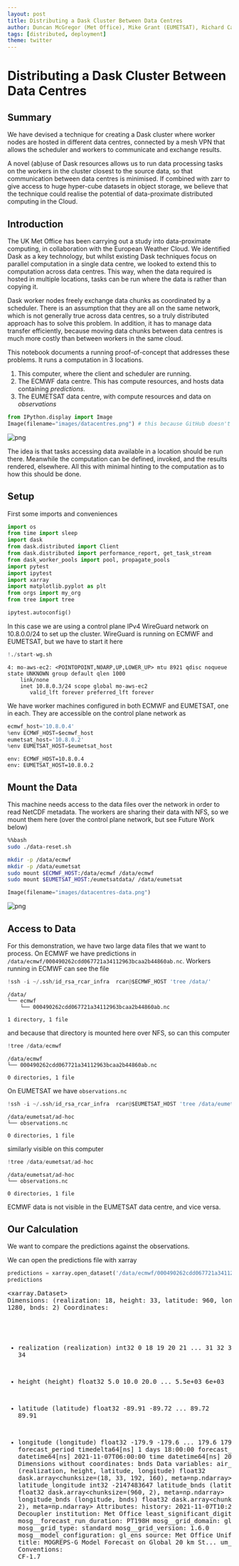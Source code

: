 ```yaml
---
layout: post
title: Distributing a Dask Cluster Between Data Centres
author: Duncan McGregor (Met Office), Mike Grant (EUMETSAT), Richard Care (Met Office) 
tags: [distributed, deployment]
theme: twitter
---
```

# Distributing a Dask Cluster Between Data Centres

## Summary

We have devised a technique for creating a Dask cluster where worker nodes are hosted in different data centres, connected by a mesh VPN that allows the scheduler and workers to communicate and exchange results. 

A novel (ab)use of Dask resources allows us to run data processing tasks on the workers in the cluster closest to the source data, so that communication between data centres is minimised. If combined with zarr to give access to huge hyper-cube datasets in object storage, we believe that the technique could realise the potential of data-proximate distributed computing in the Cloud.

## Introduction

The UK Met Office has been carrying out a study into data-proximate computing, in collaboration with the European Weather Cloud. We identified Dask as a key technology, but whilst existing Dask techniques focus on parallel computation in a single data centre, we looked to extend this to computation across data centres. This way, when the data required is hosted in multiple locations, tasks can be run where the data is rather than copying it.

Dask worker nodes freely exchange data chunks as coordinated by a scheduler. There is an assumption that they are all on the same network, which is not generally true across data centres, so a truly distributed approach has to solve this problem. In addition, it has to manage data transfer efficiently, because moving data chunks between data centres is much more costly than between workers in the same cloud.

This notebook documents a running proof-of-concept that addresses these problems. It runs a computation in 3 locations.

1. This computer, where the client and scheduler are running.
2. The ECMWF data centre. This has compute resources, and hosts data containing *predictions*.
3. The EUMETSAT data centre, with compute resources and data on *observations*


```python
from IPython.display import Image
Image(filename="images/datacentres.png") # this because GitHub doesn't render markup images in private repos
```




    
![png](/images/dask-multi-cloud_1_0.png)
    



The idea is that tasks accessing data available in a location should be run there. Meanwhile the computation can be defined, invoked, and the results rendered, elsewhere. All this with minimal hinting to the computation as to how this should be done.

## Setup 

First some imports and conveniences


```python
import os
from time import sleep
import dask
from dask.distributed import Client
from dask.distributed import performance_report, get_task_stream
from dask_worker_pools import pool, propagate_pools
import pytest
import ipytest
import xarray
import matplotlib.pyplot as plt
from orgs import my_org
from tree import tree

ipytest.autoconfig()
```

In this case we are using a control plane IPv4 WireGuard network on 10.8.0.0/24 to set up the cluster. WireGuard is running on ECMWF and EUMETSAT, but we have to start it here


```python
!./start-wg.sh
```

    4: mo-aws-ec2: <POINTOPOINT,NOARP,UP,LOWER_UP> mtu 8921 qdisc noqueue state UNKNOWN group default qlen 1000
        link/none 
        inet 10.8.0.3/24 scope global mo-aws-ec2
           valid_lft forever preferred_lft forever


We have worker machines configured in both ECMWF and EUMETSAT, one in each. They are accessible on the control plane network as


```python
ecmwf_host='10.8.0.4'
%env ECMWF_HOST=$ecmwf_host
eumetsat_host='10.8.0.2'
%env EUMETSAT_HOST=$eumetsat_host
```

    env: ECMWF_HOST=10.8.0.4
    env: EUMETSAT_HOST=10.8.0.2


## Mount the Data

This machine needs access to the data files over the network in order to read NetCDF metadata. The workers are sharing their data with NFS, so we mount them here (over the control plane network, but see Future Work below)


```bash
%%bash
sudo ./data-reset.sh

mkdir -p /data/ecmwf
mkdir -p /data/eumetsat
sudo mount $ECMWF_HOST:/data/ecmwf /data/ecmwf
sudo mount $EUMETSAT_HOST:/eumetsatdata/ /data/eumetsat
```


```python
Image(filename="images/datacentres-data.png")
```




    
![png](/images/dask-multi-cloud_11_0.png)
    



## Access to Data

For this demonstration, we have two large data files that we want to process. On ECMWF we have predictions in `/data/ecmwf/000490262cdd067721a34112963bcaa2b44860ab.nc`. Workers running in ECMWF can see the file


```python
!ssh -i ~/.ssh/id_rsa_rcar_infra  rcar@$ECMWF_HOST 'tree /data/'
```

    /data/
    └── ecmwf
        └── 000490262cdd067721a34112963bcaa2b44860ab.nc
    
    1 directory, 1 file


and because that directory is mounted here over NFS, so can this computer


```python
!tree /data/ecmwf
```

    /data/ecmwf
    └── 000490262cdd067721a34112963bcaa2b44860ab.nc
    
    0 directories, 1 file


On EUMETSAT we have `observations.nc`


```python
!ssh -i ~/.ssh/id_rsa_rcar_infra  rcar@$EUMETSAT_HOST 'tree /data/eumetsat/ad-hoc'
```

    /data/eumetsat/ad-hoc
    └── observations.nc
    
    0 directories, 1 file


similarly visible on this computer


```python
!tree /data/eumetsat/ad-hoc
```

    /data/eumetsat/ad-hoc
    └── observations.nc
    
    0 directories, 1 file


ECMWF data is not visible in the EUMETSAT data centre, and vice versa.

## Our Calculation

We want to compare the predictions against the observations.

We can open the predictions file with xarray


```python
predictions = xarray.open_dataset('/data/ecmwf/000490262cdd067721a34112963bcaa2b44860ab.nc').chunk('auto')
predictions
```




<div><svg style="position: absolute; width: 0; height: 0; overflow: hidden">
<defs>
<symbol id="icon-database" viewBox="0 0 32 32">
<path d="M16 0c-8.837 0-16 2.239-16 5v4c0 2.761 7.163 5 16 5s16-2.239 16-5v-4c0-2.761-7.163-5-16-5z"></path>
<path d="M16 17c-8.837 0-16-2.239-16-5v6c0 2.761 7.163 5 16 5s16-2.239 16-5v-6c0 2.761-7.163 5-16 5z"></path>
<path d="M16 26c-8.837 0-16-2.239-16-5v6c0 2.761 7.163 5 16 5s16-2.239 16-5v-6c0 2.761-7.163 5-16 5z"></path>
</symbol>
<symbol id="icon-file-text2" viewBox="0 0 32 32">
<path d="M28.681 7.159c-0.694-0.947-1.662-2.053-2.724-3.116s-2.169-2.030-3.116-2.724c-1.612-1.182-2.393-1.319-2.841-1.319h-15.5c-1.378 0-2.5 1.121-2.5 2.5v27c0 1.378 1.122 2.5 2.5 2.5h23c1.378 0 2.5-1.122 2.5-2.5v-19.5c0-0.448-0.137-1.23-1.319-2.841zM24.543 5.457c0.959 0.959 1.712 1.825 2.268 2.543h-4.811v-4.811c0.718 0.556 1.584 1.309 2.543 2.268zM28 29.5c0 0.271-0.229 0.5-0.5 0.5h-23c-0.271 0-0.5-0.229-0.5-0.5v-27c0-0.271 0.229-0.5 0.5-0.5 0 0 15.499-0 15.5 0v7c0 0.552 0.448 1 1 1h7v19.5z"></path>
<path d="M23 26h-14c-0.552 0-1-0.448-1-1s0.448-1 1-1h14c0.552 0 1 0.448 1 1s-0.448 1-1 1z"></path>
<path d="M23 22h-14c-0.552 0-1-0.448-1-1s0.448-1 1-1h14c0.552 0 1 0.448 1 1s-0.448 1-1 1z"></path>
<path d="M23 18h-14c-0.552 0-1-0.448-1-1s0.448-1 1-1h14c0.552 0 1 0.448 1 1s-0.448 1-1 1z"></path>
</symbol>
</defs>
</svg>
<style>/* CSS stylesheet for displaying xarray objects in jupyterlab.
 *
 */

:root {
  --xr-font-color0: var(--jp-content-font-color0, rgba(0, 0, 0, 1));
  --xr-font-color2: var(--jp-content-font-color2, rgba(0, 0, 0, 0.54));
  --xr-font-color3: var(--jp-content-font-color3, rgba(0, 0, 0, 0.38));
  --xr-border-color: var(--jp-border-color2, #e0e0e0);
  --xr-disabled-color: var(--jp-layout-color3, #bdbdbd);
  --xr-background-color: var(--jp-layout-color0, white);
  --xr-background-color-row-even: var(--jp-layout-color1, white);
  --xr-background-color-row-odd: var(--jp-layout-color2, #eeeeee);
}

html[theme=dark],
body.vscode-dark {
  --xr-font-color0: rgba(255, 255, 255, 1);
  --xr-font-color2: rgba(255, 255, 255, 0.54);
  --xr-font-color3: rgba(255, 255, 255, 0.38);
  --xr-border-color: #1F1F1F;
  --xr-disabled-color: #515151;
  --xr-background-color: #111111;
  --xr-background-color-row-even: #111111;
  --xr-background-color-row-odd: #313131;
}

.xr-wrap {
  display: block !important;
  min-width: 300px;
  max-width: 700px;
}

.xr-text-repr-fallback {
  /* fallback to plain text repr when CSS is not injected (untrusted notebook) */
  display: none;
}

.xr-header {
  padding-top: 6px;
  padding-bottom: 6px;
  margin-bottom: 4px;
  border-bottom: solid 1px var(--xr-border-color);
}

.xr-header > div,
.xr-header > ul {
  display: inline;
  margin-top: 0;
  margin-bottom: 0;
}

.xr-obj-type,
.xr-array-name {
  margin-left: 2px;
  margin-right: 10px;
}

.xr-obj-type {
  color: var(--xr-font-color2);
}

.xr-sections {
  padding-left: 0 !important;
  display: grid;
  grid-template-columns: 150px auto auto 1fr 20px 20px;
}

.xr-section-item {
  display: contents;
}

.xr-section-item input {
  display: none;
}

.xr-section-item input + label {
  color: var(--xr-disabled-color);
}

.xr-section-item input:enabled + label {
  cursor: pointer;
  color: var(--xr-font-color2);
}

.xr-section-item input:enabled + label:hover {
  color: var(--xr-font-color0);
}

.xr-section-summary {
  grid-column: 1;
  color: var(--xr-font-color2);
  font-weight: 500;
}

.xr-section-summary > span {
  display: inline-block;
  padding-left: 0.5em;
}

.xr-section-summary-in:disabled + label {
  color: var(--xr-font-color2);
}

.xr-section-summary-in + label:before {
  display: inline-block;
  content: '►';
  font-size: 11px;
  width: 15px;
  text-align: center;
}

.xr-section-summary-in:disabled + label:before {
  color: var(--xr-disabled-color);
}

.xr-section-summary-in:checked + label:before {
  content: '▼';
}

.xr-section-summary-in:checked + label > span {
  display: none;
}

.xr-section-summary,
.xr-section-inline-details {
  padding-top: 4px;
  padding-bottom: 4px;
}

.xr-section-inline-details {
  grid-column: 2 / -1;
}

.xr-section-details {
  display: none;
  grid-column: 1 / -1;
  margin-bottom: 5px;
}

.xr-section-summary-in:checked ~ .xr-section-details {
  display: contents;
}

.xr-array-wrap {
  grid-column: 1 / -1;
  display: grid;
  grid-template-columns: 20px auto;
}

.xr-array-wrap > label {
  grid-column: 1;
  vertical-align: top;
}

.xr-preview {
  color: var(--xr-font-color3);
}

.xr-array-preview,
.xr-array-data {
  padding: 0 5px !important;
  grid-column: 2;
}

.xr-array-data,
.xr-array-in:checked ~ .xr-array-preview {
  display: none;
}

.xr-array-in:checked ~ .xr-array-data,
.xr-array-preview {
  display: inline-block;
}

.xr-dim-list {
  display: inline-block !important;
  list-style: none;
  padding: 0 !important;
  margin: 0;
}

.xr-dim-list li {
  display: inline-block;
  padding: 0;
  margin: 0;
}

.xr-dim-list:before {
  content: '(';
}

.xr-dim-list:after {
  content: ')';
}

.xr-dim-list li:not(:last-child):after {
  content: ',';
  padding-right: 5px;
}

.xr-has-index {
  font-weight: bold;
}

.xr-var-list,
.xr-var-item {
  display: contents;
}

.xr-var-item > div,
.xr-var-item label,
.xr-var-item > .xr-var-name span {
  background-color: var(--xr-background-color-row-even);
  margin-bottom: 0;
}

.xr-var-item > .xr-var-name:hover span {
  padding-right: 5px;
}

.xr-var-list > li:nth-child(odd) > div,
.xr-var-list > li:nth-child(odd) > label,
.xr-var-list > li:nth-child(odd) > .xr-var-name span {
  background-color: var(--xr-background-color-row-odd);
}

.xr-var-name {
  grid-column: 1;
}

.xr-var-dims {
  grid-column: 2;
}

.xr-var-dtype {
  grid-column: 3;
  text-align: right;
  color: var(--xr-font-color2);
}

.xr-var-preview {
  grid-column: 4;
}

.xr-var-name,
.xr-var-dims,
.xr-var-dtype,
.xr-preview,
.xr-attrs dt {
  white-space: nowrap;
  overflow: hidden;
  text-overflow: ellipsis;
  padding-right: 10px;
}

.xr-var-name:hover,
.xr-var-dims:hover,
.xr-var-dtype:hover,
.xr-attrs dt:hover {
  overflow: visible;
  width: auto;
  z-index: 1;
}

.xr-var-attrs,
.xr-var-data {
  display: none;
  background-color: var(--xr-background-color) !important;
  padding-bottom: 5px !important;
}

.xr-var-attrs-in:checked ~ .xr-var-attrs,
.xr-var-data-in:checked ~ .xr-var-data {
  display: block;
}

.xr-var-data > table {
  float: right;
}

.xr-var-name span,
.xr-var-data,
.xr-attrs {
  padding-left: 25px !important;
}

.xr-attrs,
.xr-var-attrs,
.xr-var-data {
  grid-column: 1 / -1;
}

dl.xr-attrs {
  padding: 0;
  margin: 0;
  display: grid;
  grid-template-columns: 125px auto;
}

.xr-attrs dt,
.xr-attrs dd {
  padding: 0;
  margin: 0;
  float: left;
  padding-right: 10px;
  width: auto;
}

.xr-attrs dt {
  font-weight: normal;
  grid-column: 1;
}

.xr-attrs dt:hover span {
  display: inline-block;
  background: var(--xr-background-color);
  padding-right: 10px;
}

.xr-attrs dd {
  grid-column: 2;
  white-space: pre-wrap;
  word-break: break-all;
}

.xr-icon-database,
.xr-icon-file-text2 {
  display: inline-block;
  vertical-align: middle;
  width: 1em;
  height: 1.5em !important;
  stroke-width: 0;
  stroke: currentColor;
  fill: currentColor;
}
</style><pre class='xr-text-repr-fallback'>&lt;xarray.Dataset&gt;
Dimensions:                  (realization: 18, height: 33, latitude: 960,
                              longitude: 1280, bnds: 2)
Coordinates:
  * realization              (realization) int32 0 18 19 20 21 ... 31 32 33 34
  * height                   (height) float32 5.0 10.0 20.0 ... 5.5e+03 6e+03
  * latitude                 (latitude) float32 -89.91 -89.72 ... 89.72 89.91
  * longitude                (longitude) float32 -179.9 -179.6 ... 179.6 179.9
    forecast_period          timedelta64[ns] 1 days 18:00:00
    forecast_reference_time  datetime64[ns] 2021-11-07T06:00:00
    time                     datetime64[ns] 2021-11-09
Dimensions without coordinates: bnds
Data variables:
    air_pressure             (realization, height, latitude, longitude) float32 dask.array&lt;chunksize=(18, 33, 192, 160), meta=np.ndarray&gt;
    latitude_longitude       int32 -2147483647
    latitude_bnds            (latitude, bnds) float32 dask.array&lt;chunksize=(960, 2), meta=np.ndarray&gt;
    longitude_bnds           (longitude, bnds) float32 dask.array&lt;chunksize=(1280, 2), meta=np.ndarray&gt;
Attributes:
    history:                      2021-11-07T10:27:38Z: StaGE Decoupler
    institution:                  Met Office
    least_significant_digit:      1
    mosg__forecast_run_duration:  PT198H
    mosg__grid_domain:            global
    mosg__grid_type:              standard
    mosg__grid_version:           1.6.0
    mosg__model_configuration:    gl_ens
    source:                       Met Office Unified Model
    title:                        MOGREPS-G Model Forecast on Global 20 km St...
    um_version:                   11.5
    Conventions:                  CF-1.7</pre><div class='xr-wrap' style='display:none'><div class='xr-header'><div class='xr-obj-type'>xarray.Dataset</div></div><ul class='xr-sections'><li class='xr-section-item'><input id='section-bc5449f0-90af-424e-9f0b-ad7b4a4cff2a' class='xr-section-summary-in' type='checkbox' disabled ><label for='section-bc5449f0-90af-424e-9f0b-ad7b4a4cff2a' class='xr-section-summary'  title='Expand/collapse section'>Dimensions:</label><div class='xr-section-inline-details'><ul class='xr-dim-list'><li><span class='xr-has-index'>realization</span>: 18</li><li><span class='xr-has-index'>height</span>: 33</li><li><span class='xr-has-index'>latitude</span>: 960</li><li><span class='xr-has-index'>longitude</span>: 1280</li><li><span>bnds</span>: 2</li></ul></div><div class='xr-section-details'></div></li><li class='xr-section-item'><input id='section-4e207e47-315a-4558-be61-213bf59d8304' class='xr-section-summary-in' type='checkbox'  checked><label for='section-4e207e47-315a-4558-be61-213bf59d8304' class='xr-section-summary' >Coordinates: <span>(7)</span></label><div class='xr-section-inline-details'></div><div class='xr-section-details'><ul class='xr-var-list'><li class='xr-var-item'><div class='xr-var-name'><span class='xr-has-index'>realization</span></div><div class='xr-var-dims'>(realization)</div><div class='xr-var-dtype'>int32</div><div class='xr-var-preview xr-preview'>0 18 19 20 21 22 ... 30 31 32 33 34</div><input id='attrs-f467d78b-95be-4c55-9e92-6d4899a192ed' class='xr-var-attrs-in' type='checkbox' ><label for='attrs-f467d78b-95be-4c55-9e92-6d4899a192ed' title='Show/Hide attributes'><svg class='icon xr-icon-file-text2'><use xlink:href='#icon-file-text2'></use></svg></label><input id='data-c16b4df1-fcc4-42f4-a489-d36547174cb9' class='xr-var-data-in' type='checkbox'><label for='data-c16b4df1-fcc4-42f4-a489-d36547174cb9' title='Show/Hide data repr'><svg class='icon xr-icon-database'><use xlink:href='#icon-database'></use></svg></label><div class='xr-var-attrs'><dl class='xr-attrs'><dt><span>units :</span></dt><dd>1</dd><dt><span>standard_name :</span></dt><dd>realization</dd></dl></div><div class='xr-var-data'><pre>array([ 0, 18, 19, 20, 21, 22, 23, 24, 25, 26, 27, 28, 29, 30, 31, 32, 33, 34],
      dtype=int32)</pre></div></li><li class='xr-var-item'><div class='xr-var-name'><span class='xr-has-index'>height</span></div><div class='xr-var-dims'>(height)</div><div class='xr-var-dtype'>float32</div><div class='xr-var-preview xr-preview'>5.0 10.0 20.0 ... 5.5e+03 6e+03</div><input id='attrs-ad48af67-f146-409b-af6d-dbda8aa9234e' class='xr-var-attrs-in' type='checkbox' ><label for='attrs-ad48af67-f146-409b-af6d-dbda8aa9234e' title='Show/Hide attributes'><svg class='icon xr-icon-file-text2'><use xlink:href='#icon-file-text2'></use></svg></label><input id='data-a0250811-cf45-4916-a28c-c4ea418c64cd' class='xr-var-data-in' type='checkbox'><label for='data-a0250811-cf45-4916-a28c-c4ea418c64cd' title='Show/Hide data repr'><svg class='icon xr-icon-database'><use xlink:href='#icon-database'></use></svg></label><div class='xr-var-attrs'><dl class='xr-attrs'><dt><span>axis :</span></dt><dd>Z</dd><dt><span>units :</span></dt><dd>m</dd><dt><span>standard_name :</span></dt><dd>height</dd><dt><span>positive :</span></dt><dd>up</dd></dl></div><div class='xr-var-data'><pre>array([5.00e+00, 1.00e+01, 2.00e+01, 3.00e+01, 5.00e+01, 7.50e+01, 1.00e+02,
       1.50e+02, 2.00e+02, 2.50e+02, 3.00e+02, 4.00e+02, 5.00e+02, 6.00e+02,
       7.00e+02, 8.00e+02, 1.00e+03, 1.25e+03, 1.50e+03, 1.75e+03, 2.00e+03,
       2.25e+03, 2.50e+03, 2.75e+03, 3.00e+03, 3.25e+03, 3.50e+03, 3.75e+03,
       4.00e+03, 4.50e+03, 5.00e+03, 5.50e+03, 6.00e+03], dtype=float32)</pre></div></li><li class='xr-var-item'><div class='xr-var-name'><span class='xr-has-index'>latitude</span></div><div class='xr-var-dims'>(latitude)</div><div class='xr-var-dtype'>float32</div><div class='xr-var-preview xr-preview'>-89.91 -89.72 ... 89.72 89.91</div><input id='attrs-bad4c20c-56e5-44a8-b568-d65cc2455d04' class='xr-var-attrs-in' type='checkbox' ><label for='attrs-bad4c20c-56e5-44a8-b568-d65cc2455d04' title='Show/Hide attributes'><svg class='icon xr-icon-file-text2'><use xlink:href='#icon-file-text2'></use></svg></label><input id='data-a0ddf18b-51a1-4c71-b633-f3f72fe442ee' class='xr-var-data-in' type='checkbox'><label for='data-a0ddf18b-51a1-4c71-b633-f3f72fe442ee' title='Show/Hide data repr'><svg class='icon xr-icon-database'><use xlink:href='#icon-database'></use></svg></label><div class='xr-var-attrs'><dl class='xr-attrs'><dt><span>axis :</span></dt><dd>Y</dd><dt><span>bounds :</span></dt><dd>latitude_bnds</dd><dt><span>units :</span></dt><dd>degrees_north</dd><dt><span>standard_name :</span></dt><dd>latitude</dd></dl></div><div class='xr-var-data'><pre>array([-89.90625, -89.71875, -89.53125, ...,  89.53125,  89.71875,  89.90625],
      dtype=float32)</pre></div></li><li class='xr-var-item'><div class='xr-var-name'><span class='xr-has-index'>longitude</span></div><div class='xr-var-dims'>(longitude)</div><div class='xr-var-dtype'>float32</div><div class='xr-var-preview xr-preview'>-179.9 -179.6 ... 179.6 179.9</div><input id='attrs-9fc5cef3-d210-4699-b38c-21e0b3a2338c' class='xr-var-attrs-in' type='checkbox' ><label for='attrs-9fc5cef3-d210-4699-b38c-21e0b3a2338c' title='Show/Hide attributes'><svg class='icon xr-icon-file-text2'><use xlink:href='#icon-file-text2'></use></svg></label><input id='data-891400b1-59f7-4fb0-8342-15533870b184' class='xr-var-data-in' type='checkbox'><label for='data-891400b1-59f7-4fb0-8342-15533870b184' title='Show/Hide data repr'><svg class='icon xr-icon-database'><use xlink:href='#icon-database'></use></svg></label><div class='xr-var-attrs'><dl class='xr-attrs'><dt><span>axis :</span></dt><dd>X</dd><dt><span>bounds :</span></dt><dd>longitude_bnds</dd><dt><span>units :</span></dt><dd>degrees_east</dd><dt><span>standard_name :</span></dt><dd>longitude</dd></dl></div><div class='xr-var-data'><pre>array([-179.85938, -179.57812, -179.29688, ...,  179.29688,  179.57812,
        179.85938], dtype=float32)</pre></div></li><li class='xr-var-item'><div class='xr-var-name'><span>forecast_period</span></div><div class='xr-var-dims'>()</div><div class='xr-var-dtype'>timedelta64[ns]</div><div class='xr-var-preview xr-preview'>...</div><input id='attrs-097bdf81-3e25-4f4b-a430-7b516dd41589' class='xr-var-attrs-in' type='checkbox' ><label for='attrs-097bdf81-3e25-4f4b-a430-7b516dd41589' title='Show/Hide attributes'><svg class='icon xr-icon-file-text2'><use xlink:href='#icon-file-text2'></use></svg></label><input id='data-7b303ac7-0735-4c09-be12-22ad4181f35e' class='xr-var-data-in' type='checkbox'><label for='data-7b303ac7-0735-4c09-be12-22ad4181f35e' title='Show/Hide data repr'><svg class='icon xr-icon-database'><use xlink:href='#icon-database'></use></svg></label><div class='xr-var-attrs'><dl class='xr-attrs'><dt><span>standard_name :</span></dt><dd>forecast_period</dd></dl></div><div class='xr-var-data'><pre>array(151200000000000, dtype=&#x27;timedelta64[ns]&#x27;)</pre></div></li><li class='xr-var-item'><div class='xr-var-name'><span>forecast_reference_time</span></div><div class='xr-var-dims'>()</div><div class='xr-var-dtype'>datetime64[ns]</div><div class='xr-var-preview xr-preview'>...</div><input id='attrs-64375de8-d63f-4cb3-bbbf-19f6ec5f7810' class='xr-var-attrs-in' type='checkbox' ><label for='attrs-64375de8-d63f-4cb3-bbbf-19f6ec5f7810' title='Show/Hide attributes'><svg class='icon xr-icon-file-text2'><use xlink:href='#icon-file-text2'></use></svg></label><input id='data-6a1c76f6-7f32-446d-b74c-92b6bd899bfb' class='xr-var-data-in' type='checkbox'><label for='data-6a1c76f6-7f32-446d-b74c-92b6bd899bfb' title='Show/Hide data repr'><svg class='icon xr-icon-database'><use xlink:href='#icon-database'></use></svg></label><div class='xr-var-attrs'><dl class='xr-attrs'><dt><span>standard_name :</span></dt><dd>forecast_reference_time</dd></dl></div><div class='xr-var-data'><pre>array(&#x27;2021-11-07T06:00:00.000000000&#x27;, dtype=&#x27;datetime64[ns]&#x27;)</pre></div></li><li class='xr-var-item'><div class='xr-var-name'><span>time</span></div><div class='xr-var-dims'>()</div><div class='xr-var-dtype'>datetime64[ns]</div><div class='xr-var-preview xr-preview'>...</div><input id='attrs-0ed67550-bfe1-4076-89d1-25eacdff7b5c' class='xr-var-attrs-in' type='checkbox' ><label for='attrs-0ed67550-bfe1-4076-89d1-25eacdff7b5c' title='Show/Hide attributes'><svg class='icon xr-icon-file-text2'><use xlink:href='#icon-file-text2'></use></svg></label><input id='data-7461847b-4b9b-4933-bfde-d2d93072907b' class='xr-var-data-in' type='checkbox'><label for='data-7461847b-4b9b-4933-bfde-d2d93072907b' title='Show/Hide data repr'><svg class='icon xr-icon-database'><use xlink:href='#icon-database'></use></svg></label><div class='xr-var-attrs'><dl class='xr-attrs'><dt><span>standard_name :</span></dt><dd>time</dd></dl></div><div class='xr-var-data'><pre>array(&#x27;2021-11-09T00:00:00.000000000&#x27;, dtype=&#x27;datetime64[ns]&#x27;)</pre></div></li></ul></div></li><li class='xr-section-item'><input id='section-fa78e40d-9f37-43f6-b3cd-6dda9b583822' class='xr-section-summary-in' type='checkbox'  checked><label for='section-fa78e40d-9f37-43f6-b3cd-6dda9b583822' class='xr-section-summary' >Data variables: <span>(4)</span></label><div class='xr-section-inline-details'></div><div class='xr-section-details'><ul class='xr-var-list'><li class='xr-var-item'><div class='xr-var-name'><span>air_pressure</span></div><div class='xr-var-dims'>(realization, height, latitude, longitude)</div><div class='xr-var-dtype'>float32</div><div class='xr-var-preview xr-preview'>dask.array&lt;chunksize=(18, 33, 192, 160), meta=np.ndarray&gt;</div><input id='attrs-2841fe2e-3f47-40dd-a5b2-d1e39f6352e6' class='xr-var-attrs-in' type='checkbox' ><label for='attrs-2841fe2e-3f47-40dd-a5b2-d1e39f6352e6' title='Show/Hide attributes'><svg class='icon xr-icon-file-text2'><use xlink:href='#icon-file-text2'></use></svg></label><input id='data-c2ee6615-74ea-4c7f-b968-7b01e175de9d' class='xr-var-data-in' type='checkbox'><label for='data-c2ee6615-74ea-4c7f-b968-7b01e175de9d' title='Show/Hide data repr'><svg class='icon xr-icon-database'><use xlink:href='#icon-database'></use></svg></label><div class='xr-var-attrs'><dl class='xr-attrs'><dt><span>standard_name :</span></dt><dd>air_pressure</dd><dt><span>units :</span></dt><dd>Pa</dd><dt><span>grid_mapping :</span></dt><dd>latitude_longitude</dd></dl></div><div class='xr-var-data'><table>
    <tr>
        <td>
            <table>
                <thead>
                    <tr>
                        <td> </td>
                        <th> Array </th>
                        <th> Chunk </th>
                    </tr>
                </thead>
                <tbody>

                    <tr>
                        <th> Bytes </th>
                        <td> 2.72 GiB </td>
                        <td> 69.61 MiB </td>
                    </tr>

                    <tr>
                        <th> Shape </th>
                        <td> (18, 33, 960, 1280) </td>
                        <td> (18, 33, 192, 160) </td>
                    </tr>
                    <tr>
                        <th> Count </th>
                        <td> 41 Tasks </td>
                        <td> 40 Chunks </td>
                    </tr>
                    <tr>
                    <th> Type </th>
                    <td> float32 </td>
                    <td> numpy.ndarray </td>
                    </tr>
                </tbody>
            </table>
        </td>
        <td>
        <svg width="381" height="157" style="stroke:rgb(0,0,0);stroke-width:1" >

  <!-- Horizontal lines -->
  <line x1="0" y1="0" x2="27" y2="0" style="stroke-width:2" />
  <line x1="0" y1="25" x2="27" y2="25" style="stroke-width:2" />

  <!-- Vertical lines -->
  <line x1="0" y1="0" x2="0" y2="25" style="stroke-width:2" />
  <line x1="27" y1="0" x2="27" y2="25" style="stroke-width:2" />

  <!-- Colored Rectangle -->
  <polygon points="0.0,0.0 27.118768537103147,0.0 27.118768537103147,25.412616514582485 0.0,25.412616514582485" style="fill:#ECB172A0;stroke-width:0"/>

  <!-- Text -->
  <text x="13.559384" y="45.412617" font-size="1.0rem" font-weight="100" text-anchor="middle" >18</text>
  <text x="47.118769" y="12.706308" font-size="1.0rem" font-weight="100" text-anchor="middle" transform="rotate(0,47.118769,12.706308)">1</text>


  <!-- Horizontal lines -->
  <line x1="97" y1="0" x2="114" y2="17" style="stroke-width:2" />
  <line x1="97" y1="18" x2="114" y2="35" />
  <line x1="97" y1="36" x2="114" y2="53" />
  <line x1="97" y1="54" x2="114" y2="71" />
  <line x1="97" y1="72" x2="114" y2="89" />
  <line x1="97" y1="90" x2="114" y2="107" style="stroke-width:2" />

  <!-- Vertical lines -->
  <line x1="97" y1="0" x2="97" y2="90" style="stroke-width:2" />
  <line x1="114" y1="17" x2="114" y2="107" style="stroke-width:2" />

  <!-- Colored Rectangle -->
  <polygon points="97.0,0.0 114.93626877434578,17.93626877434578 114.93626877434578,107.93626877434578 97.0,90.0" style="fill:#ECB172A0;stroke-width:0"/>

  <!-- Horizontal lines -->
  <line x1="97" y1="0" x2="217" y2="0" style="stroke-width:2" />
  <line x1="114" y1="17" x2="234" y2="17" style="stroke-width:2" />

  <!-- Vertical lines -->
  <line x1="97" y1="0" x2="114" y2="17" style="stroke-width:2" />
  <line x1="112" y1="0" x2="129" y2="17" />
  <line x1="127" y1="0" x2="144" y2="17" />
  <line x1="142" y1="0" x2="159" y2="17" />
  <line x1="157" y1="0" x2="174" y2="17" />
  <line x1="172" y1="0" x2="189" y2="17" />
  <line x1="187" y1="0" x2="204" y2="17" />
  <line x1="202" y1="0" x2="219" y2="17" />
  <line x1="217" y1="0" x2="234" y2="17" style="stroke-width:2" />

  <!-- Colored Rectangle -->
  <polygon points="97.0,0.0 217.0,0.0 234.9362687743458,17.93626877434578 114.93626877434578,17.93626877434578" style="fill:#ECB172A0;stroke-width:0"/>

  <!-- Horizontal lines -->
  <line x1="114" y1="17" x2="234" y2="17" style="stroke-width:2" />
  <line x1="114" y1="35" x2="234" y2="35" />
  <line x1="114" y1="53" x2="234" y2="53" />
  <line x1="114" y1="71" x2="234" y2="71" />
  <line x1="114" y1="89" x2="234" y2="89" />
  <line x1="114" y1="107" x2="234" y2="107" style="stroke-width:2" />

  <!-- Vertical lines -->
  <line x1="114" y1="17" x2="114" y2="107" style="stroke-width:2" />
  <line x1="129" y1="17" x2="129" y2="107" />
  <line x1="144" y1="17" x2="144" y2="107" />
  <line x1="159" y1="17" x2="159" y2="107" />
  <line x1="174" y1="17" x2="174" y2="107" />
  <line x1="189" y1="17" x2="189" y2="107" />
  <line x1="204" y1="17" x2="204" y2="107" />
  <line x1="219" y1="17" x2="219" y2="107" />
  <line x1="234" y1="17" x2="234" y2="107" style="stroke-width:2" />

  <!-- Colored Rectangle -->
  <polygon points="114.93626877434578,17.93626877434578 234.93626877434576,17.93626877434578 234.93626877434576,107.93626877434578 114.93626877434578,107.93626877434578" style="fill:#ECB172A0;stroke-width:0"/>

  <!-- Text -->
  <text x="174.936269" y="127.936269" font-size="1.0rem" font-weight="100" text-anchor="middle" >1280</text>
  <text x="254.936269" y="62.936269" font-size="1.0rem" font-weight="100" text-anchor="middle" transform="rotate(-90,254.936269,62.936269)">960</text>
  <text x="95.968134" y="118.968134" font-size="1.0rem" font-weight="100" text-anchor="middle" transform="rotate(45,95.968134,118.968134)">33</text>
</svg>
        </td>
    </tr>
</table></div></li><li class='xr-var-item'><div class='xr-var-name'><span>latitude_longitude</span></div><div class='xr-var-dims'>()</div><div class='xr-var-dtype'>int32</div><div class='xr-var-preview xr-preview'>...</div><input id='attrs-72108f39-8c1f-4307-b12d-bb65d4050b9b' class='xr-var-attrs-in' type='checkbox' ><label for='attrs-72108f39-8c1f-4307-b12d-bb65d4050b9b' title='Show/Hide attributes'><svg class='icon xr-icon-file-text2'><use xlink:href='#icon-file-text2'></use></svg></label><input id='data-7a575ffc-1140-4eec-8c1c-c83b59ba7a66' class='xr-var-data-in' type='checkbox'><label for='data-7a575ffc-1140-4eec-8c1c-c83b59ba7a66' title='Show/Hide data repr'><svg class='icon xr-icon-database'><use xlink:href='#icon-database'></use></svg></label><div class='xr-var-attrs'><dl class='xr-attrs'><dt><span>grid_mapping_name :</span></dt><dd>latitude_longitude</dd><dt><span>longitude_of_prime_meridian :</span></dt><dd>0.0</dd><dt><span>earth_radius :</span></dt><dd>6371229.0</dd></dl></div><div class='xr-var-data'><pre>array(-2147483647, dtype=int32)</pre></div></li><li class='xr-var-item'><div class='xr-var-name'><span>latitude_bnds</span></div><div class='xr-var-dims'>(latitude, bnds)</div><div class='xr-var-dtype'>float32</div><div class='xr-var-preview xr-preview'>dask.array&lt;chunksize=(960, 2), meta=np.ndarray&gt;</div><input id='attrs-9d990590-82ce-4e87-9361-ad78fe3fb359' class='xr-var-attrs-in' type='checkbox' disabled><label for='attrs-9d990590-82ce-4e87-9361-ad78fe3fb359' title='Show/Hide attributes'><svg class='icon xr-icon-file-text2'><use xlink:href='#icon-file-text2'></use></svg></label><input id='data-4d4432d5-5261-43f7-b040-b56fb0e36609' class='xr-var-data-in' type='checkbox'><label for='data-4d4432d5-5261-43f7-b040-b56fb0e36609' title='Show/Hide data repr'><svg class='icon xr-icon-database'><use xlink:href='#icon-database'></use></svg></label><div class='xr-var-attrs'><dl class='xr-attrs'></dl></div><div class='xr-var-data'><table>
    <tr>
        <td>
            <table>
                <thead>
                    <tr>
                        <td> </td>
                        <th> Array </th>
                        <th> Chunk </th>
                    </tr>
                </thead>
                <tbody>

                    <tr>
                        <th> Bytes </th>
                        <td> 7.50 kiB </td>
                        <td> 7.50 kiB </td>
                    </tr>

                    <tr>
                        <th> Shape </th>
                        <td> (960, 2) </td>
                        <td> (960, 2) </td>
                    </tr>
                    <tr>
                        <th> Count </th>
                        <td> 2 Tasks </td>
                        <td> 1 Chunks </td>
                    </tr>
                    <tr>
                    <th> Type </th>
                    <td> float32 </td>
                    <td> numpy.ndarray </td>
                    </tr>
                </tbody>
            </table>
        </td>
        <td>
        <svg width="75" height="170" style="stroke:rgb(0,0,0);stroke-width:1" >

  <!-- Horizontal lines -->
  <line x1="0" y1="0" x2="25" y2="0" style="stroke-width:2" />
  <line x1="0" y1="120" x2="25" y2="120" style="stroke-width:2" />

  <!-- Vertical lines -->
  <line x1="0" y1="0" x2="0" y2="120" style="stroke-width:2" />
  <line x1="25" y1="0" x2="25" y2="120" style="stroke-width:2" />

  <!-- Colored Rectangle -->
  <polygon points="0.0,0.0 25.412616514582485,0.0 25.412616514582485,120.0 0.0,120.0" style="fill:#ECB172A0;stroke-width:0"/>

  <!-- Text -->
  <text x="12.706308" y="140.000000" font-size="1.0rem" font-weight="100" text-anchor="middle" >2</text>
  <text x="45.412617" y="60.000000" font-size="1.0rem" font-weight="100" text-anchor="middle" transform="rotate(-90,45.412617,60.000000)">960</text>
</svg>
        </td>
    </tr>
</table></div></li><li class='xr-var-item'><div class='xr-var-name'><span>longitude_bnds</span></div><div class='xr-var-dims'>(longitude, bnds)</div><div class='xr-var-dtype'>float32</div><div class='xr-var-preview xr-preview'>dask.array&lt;chunksize=(1280, 2), meta=np.ndarray&gt;</div><input id='attrs-4ed079f1-2982-46c9-b6bb-c4cd14003c45' class='xr-var-attrs-in' type='checkbox' disabled><label for='attrs-4ed079f1-2982-46c9-b6bb-c4cd14003c45' title='Show/Hide attributes'><svg class='icon xr-icon-file-text2'><use xlink:href='#icon-file-text2'></use></svg></label><input id='data-8a086866-f347-442c-8273-d5b42fd49a2b' class='xr-var-data-in' type='checkbox'><label for='data-8a086866-f347-442c-8273-d5b42fd49a2b' title='Show/Hide data repr'><svg class='icon xr-icon-database'><use xlink:href='#icon-database'></use></svg></label><div class='xr-var-attrs'><dl class='xr-attrs'></dl></div><div class='xr-var-data'><table>
    <tr>
        <td>
            <table>
                <thead>
                    <tr>
                        <td> </td>
                        <th> Array </th>
                        <th> Chunk </th>
                    </tr>
                </thead>
                <tbody>

                    <tr>
                        <th> Bytes </th>
                        <td> 10.00 kiB </td>
                        <td> 10.00 kiB </td>
                    </tr>

                    <tr>
                        <th> Shape </th>
                        <td> (1280, 2) </td>
                        <td> (1280, 2) </td>
                    </tr>
                    <tr>
                        <th> Count </th>
                        <td> 2 Tasks </td>
                        <td> 1 Chunks </td>
                    </tr>
                    <tr>
                    <th> Type </th>
                    <td> float32 </td>
                    <td> numpy.ndarray </td>
                    </tr>
                </tbody>
            </table>
        </td>
        <td>
        <svg width="75" height="170" style="stroke:rgb(0,0,0);stroke-width:1" >

  <!-- Horizontal lines -->
  <line x1="0" y1="0" x2="25" y2="0" style="stroke-width:2" />
  <line x1="0" y1="120" x2="25" y2="120" style="stroke-width:2" />

  <!-- Vertical lines -->
  <line x1="0" y1="0" x2="0" y2="120" style="stroke-width:2" />
  <line x1="25" y1="0" x2="25" y2="120" style="stroke-width:2" />

  <!-- Colored Rectangle -->
  <polygon points="0.0,0.0 25.412616514582485,0.0 25.412616514582485,120.0 0.0,120.0" style="fill:#ECB172A0;stroke-width:0"/>

  <!-- Text -->
  <text x="12.706308" y="140.000000" font-size="1.0rem" font-weight="100" text-anchor="middle" >2</text>
  <text x="45.412617" y="60.000000" font-size="1.0rem" font-weight="100" text-anchor="middle" transform="rotate(-90,45.412617,60.000000)">1280</text>
</svg>
        </td>
    </tr>
</table></div></li></ul></div></li><li class='xr-section-item'><input id='section-fb51b9bd-076c-4e4b-87fe-94dff191209e' class='xr-section-summary-in' type='checkbox'  ><label for='section-fb51b9bd-076c-4e4b-87fe-94dff191209e' class='xr-section-summary' >Attributes: <span>(12)</span></label><div class='xr-section-inline-details'></div><div class='xr-section-details'><dl class='xr-attrs'><dt><span>history :</span></dt><dd>2021-11-07T10:27:38Z: StaGE Decoupler</dd><dt><span>institution :</span></dt><dd>Met Office</dd><dt><span>least_significant_digit :</span></dt><dd>1</dd><dt><span>mosg__forecast_run_duration :</span></dt><dd>PT198H</dd><dt><span>mosg__grid_domain :</span></dt><dd>global</dd><dt><span>mosg__grid_type :</span></dt><dd>standard</dd><dt><span>mosg__grid_version :</span></dt><dd>1.6.0</dd><dt><span>mosg__model_configuration :</span></dt><dd>gl_ens</dd><dt><span>source :</span></dt><dd>Met Office Unified Model</dd><dt><span>title :</span></dt><dd>MOGREPS-G Model Forecast on Global 20 km Standard Grid</dd><dt><span>um_version :</span></dt><dd>11.5</dd><dt><span>Conventions :</span></dt><dd>CF-1.7</dd></dl></div></li></ul></div></div>



Dask code running on this machine has read the metadata for the file via NFS. 

Likewise we can see the observations, so we can perform a calculation locally. Here we average the predictions over the realisations and then compare them with the observations at a particular height. (This is a deliberately inefficient calculation, as we could average at only the required height, but this is pedagogical.)


```python
%%time
def scope():
    client = Client()
    predictions = xarray.open_dataset('/data/ecmwf/000490262cdd067721a34112963bcaa2b44860ab.nc').chunk('auto')
    observations = xarray.open_dataset('/data/eumetsat/ad-hoc/observations.nc').chunk('auto')    

    averages = predictions.mean('realization')
    diff = averages.isel(height=10) - observations
    diff.compute()
    
#scope()    
```

    CPU times: user 7 µs, sys: 1 µs, total: 8 µs
    Wall time: 11.7 µs


When we uncomment `scope()` and actually run this, it takes some 18 minutes to complete! Accessing the data over NFS between data centres (we run this notebook in  AWS) is just too slow.

Instead we should obviously run the Dask tasks where the data is. We can do that on a Dask cluster.

## Running Up a Cluster

The cluster is run up with a single command. It takes a while though


```python
import subprocess

scheduler_process = subprocess.Popen([
        '../dask_multicloud/start-cluster.sh', 
        f"rcar@{ecmwf_host}",
        f"rcar@{eumetsat_host}"
    ])
```

    [#] ip link add dasklocal type wireguard
    [#] wg setconf dasklocal /dev/fd/63
    [#] ip -6 address add fda5:c0ff:eeee:0::1/64 dev dasklocal
    [#] ip link set mtu 1420 up dev dasklocal
    [#] ip -6 route add fda5:c0ff:eeee:2::/64 dev dasklocal
    [#] ip -6 route add fda5:c0ff:eeee:1::/64 dev dasklocal
    2022-06-21 13:56:19,720 - distributed.scheduler - INFO - -----------------------------------------------
    2022-06-21 13:56:20,930 - distributed.http.proxy - INFO - To route to workers diagnostics web server please install jupyter-server-proxy: python -m pip install jupyter-server-proxy
    2022-06-21 13:56:20,980 - distributed.scheduler - INFO - -----------------------------------------------
    2022-06-21 13:56:20,982 - distributed.scheduler - INFO - Clear task state
    2022-06-21 13:56:20,982 - distributed.scheduler - INFO -   Scheduler at:     tcp://172.17.0.2:8786
    2022-06-21 13:56:20,983 - distributed.scheduler - INFO -   dashboard at:                     :8787
    2022-06-21 13:56:57,120 - distributed.comm.tcp - INFO - Connection from tcp://[fda5:c0ff:eeee:1::11]:45682 closed before handshake completed
    2022-06-21 13:56:57,120 - distributed.comm.tcp - INFO - Connection from tcp://[fda5:c0ff:eeee:1::11]:45680 closed before handshake completed
    2022-06-21 13:56:57,120 - distributed.comm.tcp - INFO - Connection from tcp://[fda5:c0ff:eeee:1::11]:45686 closed before handshake completed
    2022-06-21 13:56:57,120 - distributed.comm.tcp - INFO - Connection from tcp://[fda5:c0ff:eeee:1::11]:45684 closed before handshake completed
    2022-06-21 13:56:58,646 - distributed.scheduler - INFO - Register worker <WorkerState 'tcp://[fda5:c0ff:eeee:1::11]:41105', name: ecmwf-1-3, status: undefined, memory: 0, processing: 0>
    2022-06-21 13:56:58,652 - distributed.scheduler - INFO - Starting worker compute stream, tcp://[fda5:c0ff:eeee:1::11]:41105
    2022-06-21 13:56:58,652 - distributed.core - INFO - Starting established connection
    2022-06-21 13:56:58,655 - distributed.scheduler - INFO - Register worker <WorkerState 'tcp://[fda5:c0ff:eeee:1::11]:35691', name: ecmwf-1-1, status: undefined, memory: 0, processing: 0>
    2022-06-21 13:56:58,656 - distributed.scheduler - INFO - Starting worker compute stream, tcp://[fda5:c0ff:eeee:1::11]:35691
    2022-06-21 13:56:58,657 - distributed.core - INFO - Starting established connection
    2022-06-21 13:56:58,659 - distributed.scheduler - INFO - Register worker <WorkerState 'tcp://[fda5:c0ff:eeee:1::11]:33535', name: ecmwf-1-2, status: undefined, memory: 0, processing: 0>
    2022-06-21 13:56:58,659 - distributed.scheduler - INFO - Starting worker compute stream, tcp://[fda5:c0ff:eeee:1::11]:33535
    2022-06-21 13:56:58,660 - distributed.core - INFO - Starting established connection
    2022-06-21 13:56:58,660 - distributed.scheduler - INFO - Register worker <WorkerState 'tcp://[fda5:c0ff:eeee:1::11]:46195', name: ecmwf-1-0, status: undefined, memory: 0, processing: 0>
    2022-06-21 13:56:58,661 - distributed.scheduler - INFO - Starting worker compute stream, tcp://[fda5:c0ff:eeee:1::11]:46195
    2022-06-21 13:56:58,661 - distributed.core - INFO - Starting established connection
    2022-06-21 13:57:02,321 - distributed.comm.tcp - INFO - Connection from tcp://[fda5:c0ff:eeee:2::11]:38446 closed before handshake completed
    2022-06-21 13:57:02,322 - distributed.comm.tcp - INFO - Connection from tcp://[fda5:c0ff:eeee:2::11]:38450 closed before handshake completed
    2022-06-21 13:57:02,322 - distributed.comm.tcp - INFO - Connection from tcp://[fda5:c0ff:eeee:2::11]:38448 closed before handshake completed
    2022-06-21 13:57:02,322 - distributed.comm.tcp - INFO - Connection from tcp://[fda5:c0ff:eeee:2::11]:38452 closed before handshake completed
    2022-06-21 13:57:02,366 - distributed.scheduler - INFO - Register worker <WorkerState 'tcp://[fda5:c0ff:eeee:2::11]:39763', name: eumetsat-2-0, status: undefined, memory: 0, processing: 0>
    2022-06-21 13:57:02,367 - distributed.scheduler - INFO - Starting worker compute stream, tcp://[fda5:c0ff:eeee:2::11]:39763
    2022-06-21 13:57:02,371 - distributed.core - INFO - Starting established connection
    2022-06-21 13:57:02,371 - distributed.scheduler - INFO - Register worker <WorkerState 'tcp://[fda5:c0ff:eeee:2::11]:37067', name: eumetsat-2-2, status: undefined, memory: 0, processing: 0>
    2022-06-21 13:57:02,372 - distributed.scheduler - INFO - Starting worker compute stream, tcp://[fda5:c0ff:eeee:2::11]:37067
    2022-06-21 13:57:02,372 - distributed.core - INFO - Starting established connection
    2022-06-21 13:57:02,376 - distributed.scheduler - INFO - Register worker <WorkerState 'tcp://[fda5:c0ff:eeee:2::11]:38063', name: eumetsat-2-1, status: undefined, memory: 0, processing: 0>
    2022-06-21 13:57:02,378 - distributed.scheduler - INFO - Starting worker compute stream, tcp://[fda5:c0ff:eeee:2::11]:38063
    2022-06-21 13:57:02,379 - distributed.core - INFO - Starting established connection
    2022-06-21 13:57:02,381 - distributed.scheduler - INFO - Register worker <WorkerState 'tcp://[fda5:c0ff:eeee:2::11]:36731', name: eumetsat-2-3, status: undefined, memory: 0, processing: 0>
    2022-06-21 13:57:02,382 - distributed.scheduler - INFO - Starting worker compute stream, tcp://[fda5:c0ff:eeee:2::11]:36731
    2022-06-21 13:57:02,382 - distributed.core - INFO - Starting established connection


We need to wait for 8 `distributed.core - INFO - Starting established connection` lines - one from each of 4 worker processes on each of 2 worker machines.

What has happened here is:

1. `start-scheduler.sh` runs up a Docker container on this computer.
2. The container creates a WireGuard IPv6 data plane VPN. This involves generating shared keys for all the nodes and a network interface inside itself. This data plane VPN is transient and unique to this cluster.
3. The container runs a Dask scheduler, hosted on the data plane network.
4. It then asks each data centre to provision workers and routing.

Each data centre hosts a control process, accessible over the control plane network. On invocation:

1. The control process creates a WireGuard network interface on the data plane network. This acts as a router between the data centres and the scheduler.
2. It starts Docker containers on compute instances. These containers have their own WireGuard network interface on the data plane network.
3. The Docker containers spawn (4) Dask worker processes, each of which connects via the data plane network back to the scheduler created at the beginning.

The result is one container on this computer running the scheduler, talking to a container on each worker machine, over a throw-away data plane WireGuard IPv6 network which allows each of the (in this case 8) Dask worker processes to communicate with each other and the scheduler, even though they are partitioned over 3 data centres.

Something like this


```python
Image(filename="images/datacentres-dask.png")
```




    
![png](/images/dask-multi-cloud_32_0.png)
    



Key

* <span style='color: blue'>Data plane network</span>
* <span style='color: green'>Dask</span>
* <span style='color: red'>NetCDF data</span>

## Connecting to the Cluster

The scheduler for the cluster is running in a Docker container on this machine and is exposed on `localhost`, so we can create a client talking to it


```python
client = Client("localhost:8786")
```

    2022-06-21 13:57:22,990 - distributed.scheduler - INFO - Receive client connection: Client-1307589d-f16a-11ec-a197-0acd18a5c05a
    2022-06-21 13:57:22,992 - distributed.core - INFO - Starting established connection
    /home/ec2-user/miniconda3/envs/jupyter/lib/python3.10/site-packages/distributed/client.py:1287: VersionMismatchWarning: Mismatched versions found
    
    +---------+--------+-----------+---------+
    | Package | client | scheduler | workers |
    +---------+--------+-----------+---------+
    | lz4     | 4.0.0  | 3.1.3     | 3.1.3   |
    | msgpack | 1.0.3  | 1.0.2     | 1.0.2   |
    | numpy   | 1.22.3 | 1.21.5    | 1.21.5  |
    +---------+--------+-----------+---------+
    Notes: 
    -  msgpack: Variation is ok, as long as everything is above 0.6
      warnings.warn(version_module.VersionMismatchWarning(msg[0]["warning"]))


If you click through the client you should see the workers under the `Scheduler Info` node


```python
# client
```

You can also click through to the Dashboard on http://localhost:8787/status. There we can show the workers on the task stream


```python
def show_all_workers():
    my_org().compute(workers='ecmwf-1-0')
    my_org().compute(workers='ecmwf-1-1')
    my_org().compute(workers='ecmwf-1-2')
    my_org().compute(workers='ecmwf-1-3')
    my_org().compute(workers='eumetsat-2-0')
    my_org().compute(workers='eumetsat-2-1')
    my_org().compute(workers='eumetsat-2-2')
    my_org().compute(workers='eumetsat-2-3')
    sleep(0.5)

show_all_workers()
```

## Running on the Cluster

Now that there is a Dask client in scope, calculations will be run on the cluster. We can define the tasks to be run


```python
predictions = xarray.open_dataset('/data/ecmwf/000490262cdd067721a34112963bcaa2b44860ab.nc').chunk('auto')
observations = xarray.open_dataset('/data/eumetsat/ad-hoc/observations.nc').chunk('auto')    
    
averages = predictions.mean('realization')
diff = averages.isel(height=10) - observations
```

But when we try to perform the calculation it fails


```python
with pytest.raises(FileNotFoundError) as excinfo:
    show_all_workers()
    diff.compute()    

str(excinfo.value)
```




    "[Errno 2] No such file or directory: b'/data/ecmwf/000490262cdd067721a34112963bcaa2b44860ab.nc'"



It fails because the Dask scheduler has sent some of the tasks to read the data to workers running in EUMETSAT. They cannot see the data in ECMWF, and nor do we want them too, because reading all that data between data centres would be too slow.

# Data-Proximate Computation

Dask has the concept of [resources](https://distributed.dask.org/en/stable/resources.html). Tasks can be scheduled to run only where a resource (such as a GPU or amount of RAM) is available. We can [abuse this mechanism](https://dask.discourse.group/t/understanding-work-stealing/335/13) to pin tasks to a data centre, by treating the data centre as a resource.

To do this, when we create the workers we mark them as having a `pool-ecmwf` or `pool-eumetsat` resource. Then when we want to create tasks that can only run in one data centre, we annotate them as requiring the appropriate resource


```python
with (dask.annotate(resources={'pool-ecmwf': 1})):
    predictions.isel(height=10).compute()
```

A [special Python context manager](https://github.com/gjoseph92/dask-worker-pools) can hide the nastiness, allowing us to run a calculation only where the data is available


```python
with pool('ecmwf'):    
    predictions.isel(height=10).compute()
```

Better still, we can load the data inside the context manager block and it will carry the task annonation with it


```python
with pool('ecmwf'):
    predictions = xarray.open_dataset('/data/ecmwf/000490262cdd067721a34112963bcaa2b44860ab.nc').chunk('auto')
```

Another context manager in the library, `propagate_pools`, ensures that this resource pinning is respected


```python
with propagate_pools():
    predictions.isel(height=10).compute()
```

This allows us to mark data with its pool


```python
with pool('ecmwf'):    
    predictions = xarray.open_dataset('/data/ecmwf/000490262cdd067721a34112963bcaa2b44860ab.nc').chunk('auto')

with pool('eumetsat'):
    observations = xarray.open_dataset('/data/eumetsat/ad-hoc/observations.nc').chunk('auto')
```

define some deferred calculations oblivious to its provenance


```python
averaged_predictions = predictions.mean('realization')
diff = averaged_predictions.isel(height=10) - observations
```

and then perform the final calculation


```python
%%time 
with propagate_pools():
    show_all_workers()
    diff.compute()
```

    CPU times: user 135 ms, sys: 16.2 ms, total: 151 ms
    Wall time: 16.6 s


Remember, our aim was to distribute a calculation across data centres, whilst preventing workers reading foreign bulk data.

Here, we know that data is only being read by workers in the appropriate location, because neither data centre can read the other's data. Once data is in memory, Dask prefers to schedule tasks on the workers that have it, so that the local workers will tend to perform follow-on calcuations.

Ordinarily though, Dask would use idle workers to perform calculations even if they don't have the data. If allowed, this work stealing would result in unreduced data being moved between data centres, a potentially expensive operation, so the `propagate_pools` context manager also prevents work-stealing between workers in different pools.

Once data loaded in one pool needs to be combined with data from another (the substraction in `averaged_predictions.isel(height=10) - observations` above) this is no longer classified as work stealing, and Dask will move data between data centres as required.

That calculation in one go looks like this


```python
%%time
with pool('ecmwf'):    
    predictions = xarray.open_dataset('/data/ecmwf/000490262cdd067721a34112963bcaa2b44860ab.nc').chunk('auto')

with pool('eumetsat'):
    observations = xarray.open_dataset('/data/eumetsat/ad-hoc/observations.nc').chunk('auto')   

averages = predictions.mean('realization')
diff = averages.isel(height=10) - observations
    
with propagate_pools():
    show_all_workers()
    plt.figure(figsize=(6, 6))
    plt.imshow(diff.to_array()[0,...,0], origin='lower')
```

    CPU times: user 222 ms, sys: 24.3 ms, total: 247 ms
    Wall time: 24.1 s



    
![png](/images/dask-multi-cloud_62_1.png)
    


In terms of code, compared with the local version above, this has only added the use of `with` blocks to label data and manage execution, and executes some 40 times faster.

## Catalogs

We can simplify this code even more. Because the data-loading tasks are labelled with their resource pool, this can be opaque to the scientist. So we can write


```python
def load_from_catalog(path):
    with pool(path.split('/')[2]):
        return xarray.open_dataset(path).chunk('auto')
```

allowing us to ignore where the data came from


```python
predictions = load_from_catalog('/data/ecmwf/000490262cdd067721a34112963bcaa2b44860ab.nc')
observations = load_from_catalog('/data/eumetsat/ad-hoc/observations.nc')  

averages = predictions.mean('realization')
diff = averages.isel(height=10) - observations

with propagate_pools():
    show_all_workers()
    diff.compute()
```

Of course the cluster would have to be provisioned with compute resources in the appropriate data centres, although with some work this could be made dynamic as part of the catalog code.


## More Information

This notebook, and the code behind it, are published in a [GitHub repository](https://https://github.com/dmcg/dask-multicloud-poc). 

For details of the prototype implementation, and ideas for enhancements, see
[dask-multi-cloud-details.ipynb](https://github.com/MetOffice/dask-multicloud-poc/blob/main/demo/dask-multi-cloud-details.ipynb).
